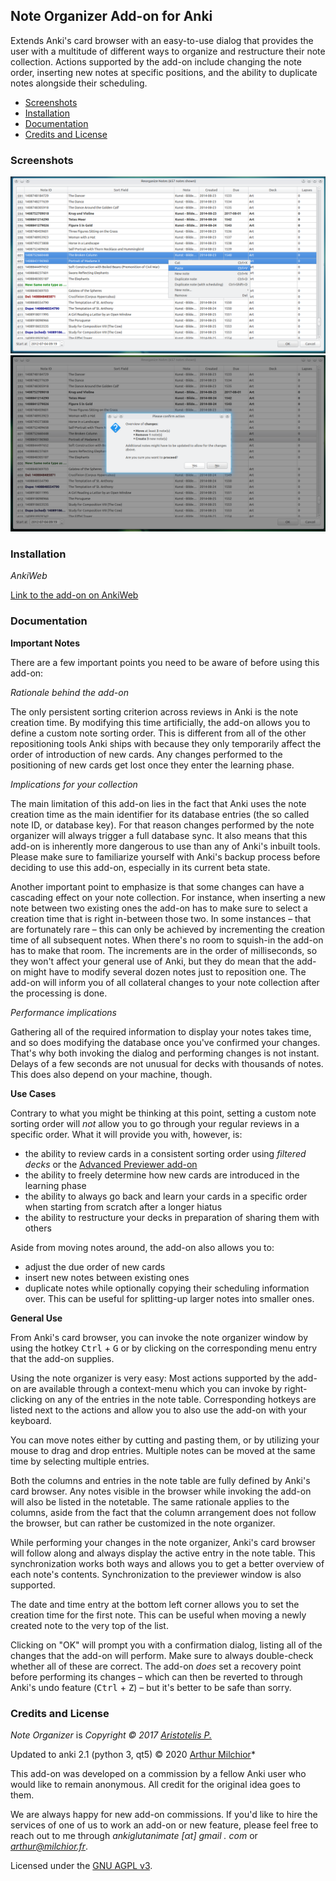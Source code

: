 ## Note Organizer Add-on for Anki

Extends Anki's card browser with an easy-to-use dialog that provides the user with a multitude of different ways to organize and restructure their note collection. Actions supported by the add-on include changing the note order, inserting new notes at specific positions, and the ability to duplicate notes alongside their scheduling.

<!-- MarkdownTOC -->

- [Screenshots](#screenshots)
- [Installation](#installation)
- [Documentation](#documentation)
- [Credits and License](#credits-and-license)

<!-- /MarkdownTOC -->

### Screenshots

![](screenshots/organizer1.png)
![](screenshots/organizer2.png)

### Installation

*AnkiWeb*

[Link to the add-on on AnkiWeb]()

### Documentation

**Important Notes**

There are a few important points you need to be aware of before using this add-on:

*Rationale behind the add-on*

The only persistent sorting criterion across reviews in Anki is the note creation time. By modifying this time artificially, the add-on allows you to define a custom note sorting order. This is different from all of the other repositioning tools Anki ships with because they only temporarily affect the order of introduction of new cards. Any changes performed to the positioning of new cards get lost once they enter the learning phase.

*Implications for your collection*

The main limitation of this add-on lies in the fact that Anki uses the note creation time as the main identifier for its database entries (the so called note ID, or database key). For that reason changes performed by the note organizer will always trigger a full database sync. It also means that this add-on is inherently more dangerous to use than any of Anki's inbuilt tools. Please make sure to familiarize yourself with Anki's backup process before deciding to use this add-on, especially in its current beta state.

Another important point to emphasize is that some changes can have a cascading effect on your note collection. For instance, when inserting a new note between two existing ones the add-on has to make sure to select a creation time that is right in-between those two. In some instances – that are fortunately rare – this can only be achieved by incrementing the creation time of all subsequent notes. When there's no room to squish-in the add-on has to make that room. The increments are in the order of milliseconds, so they won't affect your general use of Anki, but they do mean that the add-on might have to modify several dozen notes just to reposition one. The add-on will inform you of all collateral changes to your note collection after the processing is done.

*Performance implications*

Gathering all of the required information to display your notes takes time, and so does modifying the database once you've confirmed your changes. That's why both invoking the dialog and performing changes is not instant. Delays of a few seconds are not unusual for decks with thousands of notes. This does also depend on your machine, though.

**Use Cases**

Contrary to what you might be thinking at this point, setting a custom note sorting order will *not* allow you to go through your regular reviews in a specific order. What it will provide you with, however, is:

- the ability to review cards in a consistent sorting order using *filtered decks* or the [Advanced Previewer add-on](https://ankiweb.net/shared/info/544521385)
- the ability to freely determine how new cards are introduced in the learning phase
- the ability to always go back and learn your cards in a specific order when starting from scratch after a longer hiatus
- the ability to restructure your decks in preparation of sharing them with others

Aside from moving notes around, the add-on also allows you to:

- adjust the due order of new cards
- insert new notes between existing ones
- duplicate notes while optionally copying their scheduling information over. This can be useful for splitting-up larger notes into smaller ones.

**General Use**

From Anki's card browser, you can invoke the note organizer window by using the hotkey <kbd>Ctrl</kbd> + <kbd>G</kbd> or by clicking on the corresponding menu entry that the add-on supplies.

Using the note organizer is very easy: Most actions supported by the add-on are available through a context-menu which you can invoke by right-clicking on any of the entries in the note table. Corresponding hotkeys are listed next to the actions and allow you to also use the add-on with your keyboard.

You can move notes either by cutting and pasting them, or by utilizing your mouse to drag and drop entries. Multiple notes can be moved at the same time by selecting multiple entries.

Both the columns and entries in the note table are fully defined by Anki's card browser. Any notes visible in the browser while invoking the add-on will also be listed in the notetable. The same rationale applies to the columns, aside from the fact that the column arrangement does not follow the browser, but can rather be customized in the note organizer.

While performing your changes in the note organizer, Anki's card browser will follow along and always display the active entry in the note table. This synchronization works both ways and allows you to get a better overview of each note's contents. Synchronization to the previewer window is also supported.

The date and time entry at the bottom left corner allows you to set the creation time for the first note. This can be useful when moving a newly created note to the very top of the list.

Clicking on "OK" will prompt you with a confirmation dialog, listing all of the changes that the add-on will perform. Make sure to always double-check whether all of these are correct. The add-on *does* set a recovery point before performing its changes – which can then be reverted to through Anki's undo feature (<kbd>Ctrl</kbd> + <kbd>Z</kbd>) – but it's better to be safe than sorry.


### Credits and License

*Note Organizer* is *Copyright © 2017 [Aristotelis P.](https://github.com/Glutanimate)*

Updated to anki 2.1 (python 3, qt5) © 2020 [Arthur Milchior](https://github.com/Arthur-Milchior/note-organizer)*

This add-on was developed on a commission by a fellow Anki user who would like to remain anonymous. All credit for the original idea goes to them.

We are always happy for new add-on commissions. If you'd like to hire the services of one of us to work an add-on or new feature, please feel free to reach out to me through *ankiglutanimate [αt] gmail . com* or *arthur@milchior.fr*.

Licensed under the [GNU AGPL v3](http://www.gnu.de/documents/gpl-3.0.en.html). 
